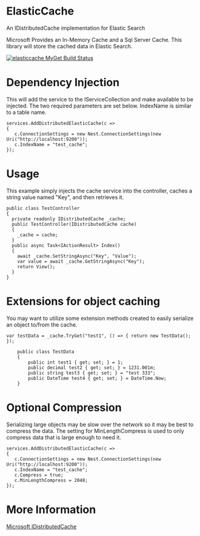 # ElasticCache
An IDistributedCache implementation for Elastic Search

Microsoft Provides an In-Memory Cache and a Sql Server Cache.  This library will store the cached data in Elastic Search.

[![elasticcache MyGet Build Status](https://www.myget.org/BuildSource/Badge/elasticcache?identifier=cb4de5c1-4fec-4945-9403-a4928e81f636)](https://www.myget.org/)


# Dependency Injection
This will add the service to the IServiceCollection and make available to be injected.  The two required parameters are set below.  IndexName is similar to a table name.
```
services.AddDistributedElasticCache(c =>
{
   c.ConnectionSettings = new Nest.ConnectionSettings(new Uri("http://localhost:9200"));
   c.IndexName = "test_cache";
});
```

# Usage
This example simply injects the cache service into the controller, caches a string value named "Key", and then retrieves it.
```
public class TestController
{
  private readonly IDistributedCache _cache;
  public TestController(IDistributedCache cache)
  {
    _cache = cache;
  }
  public async Task<IActionResult> Index()
  {
    await _cache.SetStringAsync("Key", "Value");
    var value = await _cache.GetStringAsync("Key");
    return View();
  }
}
```

# Extensions for object caching
You may want to utilize some extension methods created to easily serialize an object to/from the cache.
```
var testData = _cache.TryGet("test1", () => { return new TestData(); });

    public class TestData
    {
        public int test1 { get; set; } = 1;
        public decimal test2 { get; set; } = 1231.001m;
        public string test3 { get; set; } = "test 333";
        public DateTime test4 { get; set; } = DateTime.Now;
    }
```
   
# Optional Compression
Serializing large objects may be slow over the network so it may be best to compress the data.  The setting for MinLengthCompress is used to only compress data that is large enough to need it.
```
services.AddDistributedElasticCache(c =>
{
   c.ConnectionSettings = new Nest.ConnectionSettings(new Uri("http://localhost:9200"));
   c.IndexName = "test_cache";
   c.Compress = true;
   c.MinLengthCompress = 2048;
});
```

# More Information
[Microsoft IDistributedCache](https://docs.microsoft.com/en-us/aspnet/core/performance/caching/distributed?view=aspnetcore-2.2)
